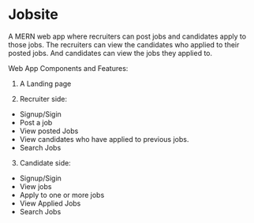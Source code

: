 # Jobsite
A MERN web app where recruiters can post jobs and candidates apply to those jobs. The recruiters can view the candidates who applied to their posted jobs. And candidates can view the jobs they applied to. 

Web App Components and Features:


1. A Landing page

2. Recruiter side:
- Signup/Sigin
- Post a job
- View posted Jobs
- View candidates who have applied to previous jobs.
- Search Jobs


3. Candidate side:
- Signup/Sigin
- View jobs
- Apply to one or more jobs
- View Applied Jobs
- Search Jobs
